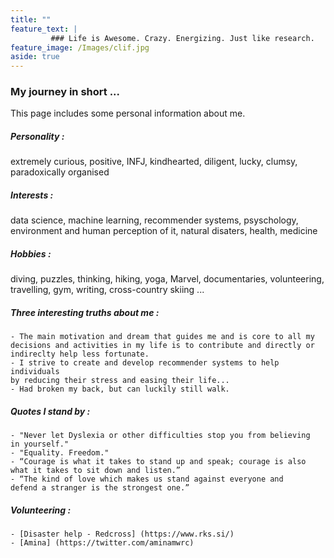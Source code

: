 ```yaml
---
title: ""
feature_text: | 
         ### Life is Awesome. Crazy. Energizing. Just like research.
feature_image: /Images/clif.jpg
aside: true
---
```


### My journey in short ...

This page includes some personal information about me.

         
##### Personality : 

  extremely curious, positive, INFJ, kindhearted, 
  diligent, lucky, clumsy, paradoxically organised



##### Interests : 

  data science, machine learning, recommender systems, psyschology, 
  environment and human perception of it, natural disaters, health, medicine



##### Hobbies : 

  diving, puzzles, thinking, hiking, yoga, Marvel, documentaries, 
  volunteering, travelling, gym, writing, cross-country skiing ...



##### Three interesting truths about me :

    - The main motivation and dream that guides me and is core to all my 
    decisions and activities in my life is to contribute and directly or 
    indireclty help less fortunate.
    - I strive to create and develop recommender systems to help individuals 
    by reducing their stress and easing their life...
    - Had broken my back, but can luckily still walk.
      


##### Quotes I stand by :

    - "Never let Dyslexia or other difficulties stop you from believing 
    in yourself."
    - "Equality. Freedom."
    - “Courage is what it takes to stand up and speak; courage is also 
    what it takes to sit down and listen.” 
    - “The kind of love which makes us stand against everyone and 
    defend a stranger is the strongest one.”  
      

##### Volunteering :
    - [Disaster help - Redcross] (https://www.rks.si/)
    - [Amina] (https://twitter.com/aminamwrc)



